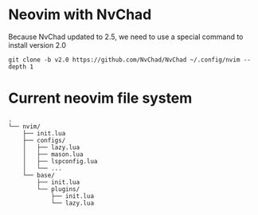 # Neovim with NvChad
Because NvChad updated to 2.5, we need to use a special command to install version 2.0
```
git clone -b v2.0 https://github.com/NvChad/NvChad ~/.config/nvim --depth 1
```
# Current neovim file system
```
.
└── nvim/
    ├── init.lua
    ├── configs/
    │   ├── lazy.lua
    │   ├── mason.lua
    │   ├── lspconfig.lua
    │   └── ...
    └── base/
        ├── init.lua
        └── plugins/
            ├── init.lua
            └── lazy.lua
```
